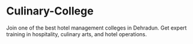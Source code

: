 # Culinary-College
Join one of the best hotel management colleges in Dehradun. Get expert training in hospitality, culinary arts, and hotel operations.
